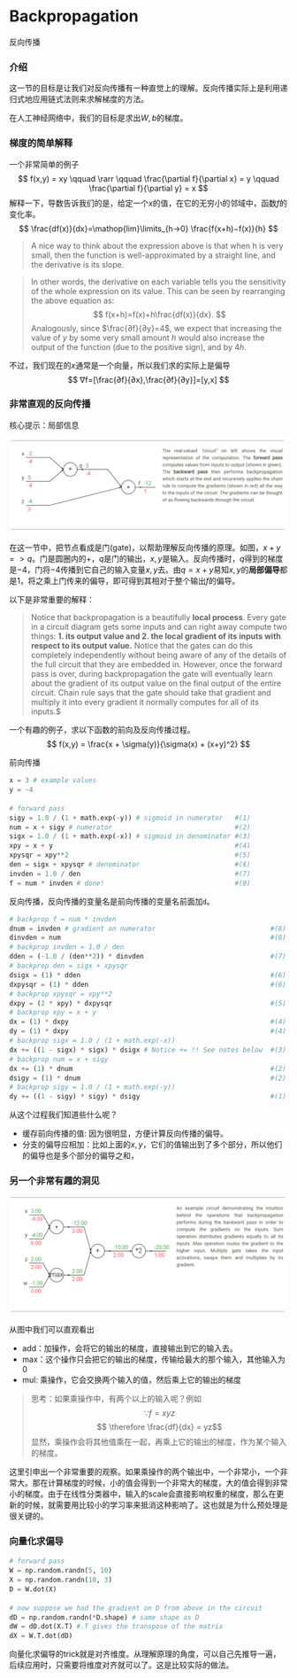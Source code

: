 # Backpropagation
反向传播

### 介绍
这一节的目标是让我们对反向传播有一种直觉上的理解。反向传播实际上是利用递归式地应用链式法则来求解梯度的方法。

在人工神经网络中，我们的目标是求出$W,b$的梯度。

### 梯度的简单解释
一个非常简单的例子
$$
f(x,y) = xy \qquad  \rarr \qquad \frac{\partial f}{\partial x} = y \qquad \frac{\partial f}{\partial y} = x
$$
解释一下，导数告诉我们的是，给定一个$x$的值，在它的无穷小的邻域中，函数$f$的变化率。
$$ \frac{df(x)}{dx}=\mathop{lim}\limits_{h→0} \frac{f(x+h)−f(x)}{h} $$

> A nice way to think about the expression above is that when h is very small, then the function is well-approximated by a straight line, and the derivative is its slope. 

> In other words, the derivative on each variable tells you the sensitivity of the whole expression on its value. This can be seen by rearranging the above equation as: 
> $$ f(x+h)=f(x)+h\frac{df(x)}{dx}. $$
> Analogously, since $\frac{∂f}{∂y}=4$, we expect that increasing the value of $y$ by some very small amount $h$ would also increase the output of the function (due to the positive sign), and by $4h$.

不过，我们现在的$x$通常是一个向量，所以我们求的实际上是偏导
$$ ∇f=[\frac{∂f}{∂x},\frac{∂f}{∂y}]=[y,x] $$

### 非常直观的反向传播
核心提示：局部信息

![](./graphs/04-backward-circuit.png)

在这一节中，把节点看成是门(gate)，以帮助理解反向传播的原理。如图，$x + y => q$。门是圆圈内的$+$，$q$是门的输出，$x,y$是输入。反向传播时，$q$得到的梯度是$-4$，门将$-4$传播到它自己的输入变量$x,y$去。由$q = x + y$易知$x, y$的**局部偏导**都是$1$，将之乘上门传来的偏导，即可得到其相对于整个输出$f$的偏导。

以下是非常重要的解释：
> Notice that backpropagation is a beautifully **local process**. Every gate in a circuit diagram gets some inputs and can right away compute two things: **1. its output value and 2. the local gradient of its inputs with respect to its output value.** Notice that the gates can do this completely independently without being aware of any of the details of the full circuit that they are embedded in. However, once the forward pass is over, during backpropagation the gate will eventually learn about the gradient of its output value on the final output of the entire circuit. Chain rule says that the gate should take that gradient and multiply it into every gradient it normally computes for all of its inputs.$

一个有趣的例子，求以下函数的前向及反向传播过程。
$$ 
f(x,y) = \frac{x + \sigma(y)}{\sigma(x) + (x+y)^2}
$$

前向传播
```py
x = 3 # example values
y = -4

# forward pass
sigy = 1.0 / (1 + math.exp(-y)) # sigmoid in numerator   #(1)
num = x + sigy # numerator                               #(2)
sigx = 1.0 / (1 + math.exp(-x)) # sigmoid in denominator #(3)
xpy = x + y                                              #(4)
xpysqr = xpy**2                                          #(5)
den = sigx + xpysqr # denominator                        #(6)
invden = 1.0 / den                                       #(7)
f = num * invden # done!                                 #(8)
```

反向传播，反向传播的变量名是前向传播的变量名前面加`d`。
```py
# backprop f = num * invden
dnum = invden # gradient on numerator                             #(8)
dinvden = num                                                     #(8)
# backprop invden = 1.0 / den 
dden = (-1.0 / (den**2)) * dinvden                                #(7)
# backprop den = sigx + xpysqr
dsigx = (1) * dden                                                #(6)
dxpysqr = (1) * dden                                              #(6)
# backprop xpysqr = xpy**2
dxpy = (2 * xpy) * dxpysqr                                        #(5)
# backprop xpy = x + y
dx = (1) * dxpy                                                   #(4)
dy = (1) * dxpy                                                   #(4)
# backprop sigx = 1.0 / (1 + math.exp(-x))
dx += ((1 - sigx) * sigx) * dsigx # Notice += !! See notes below  #(3)
# backprop num = x + sigy
dx += (1) * dnum                                                  #(2)
dsigy = (1) * dnum                                                #(2)
# backprop sigy = 1.0 / (1 + math.exp(-y))
dy += ((1 - sigy) * sigy) * dsigy                                 #(1)
```
从这个过程我们知道些什么呢？

+ 缓存前向传播的值: 因为很明显，方便计算反向传播的偏导。
+ 分支的偏导应相加：比如上面的$x,y$，它们的值输出到了多个部分，所以他们的偏导也是多个部分的偏导之和，


### 另一个非常有趣的洞见
![](./graphs/04-backward-circuit2.png)

从图中我们可以直观看出
+ add：加操作，会将它的输出的梯度，直接输出到它的输入去。
+ max：这个操作只会把它的输出的梯度，传输给最大的那个输入，其他输入为0
+ mul: 乘操作，它会交换两个输入的值，然后乘上它的输出的梯度

> 思考：如果乘操作中，有两个以上的输入呢？例如
> $$ \because f = xyz$$
> $$ \therefore \frac{df}{dx} = yz$$
> 显然，乘操作会将其他值乘在一起，再乘上它的输出的梯度，作为某个输入的梯度。

这里引申出一个非常重要的观察。如果乘操作的两个输出中，一个非常小，一个非常大。那在计算梯度的时候，小的值会得到一个非常大的梯度，大的值会得到非常小的梯度。由于在线性分类器中，输入的scale会直接影响权重的梯度，那么在更新的时候，就需要用比较小的学习率来抵消这种影响了。这也就是为什么预处理是很关键的。

### 向量化求偏导
```py
# forward pass
W = np.random.randn(5, 10)
X = np.random.randn(10, 3)
D = W.dot(X)

# now suppose we had the gradient on D from above in the circuit
dD = np.random.randn(*D.shape) # same shape as D
dW = dD.dot(X.T) #.T gives the transpose of the matrix
dX = W.T.dot(dD)
```
向量化求偏导的trick就是对齐维度。从理解原理的角度，可以自己先推导一遍，后续应用时，只需要将维度对齐就可以了。这是比较实际的做法。